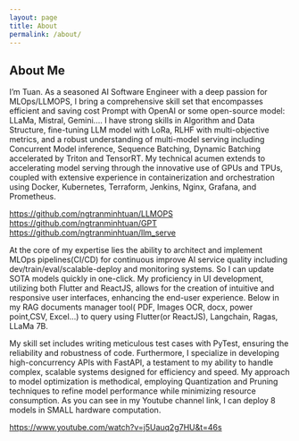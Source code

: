 ```yaml
---
layout: page
title: About
permalink: /about/
---
```


## About Me

I’m Tuan. As a seasoned AI Software Engineer with a deep passion for MLOps/LLMOPS, I bring a comprehensive skill set that encompasses efficient and saving cost Prompt with OpenAI or some open-source model: LLaMa, Mistral, Gemini.... I have strong skills in Algorithm and Data Structure, fine-tuning LLM model with LoRa, RLHF with multi-objective metrics, and a robust understanding of multi-model serving including Concurrent Model inference, Sequence Batching, Dynamic Batching accelerated by Triton and TensorRT. My technical acumen extends to accelerating model serving through the innovative use of GPUs and TPUs, coupled with extensive experience in containerization and orchestration using Docker, Kubernetes, Terraform, Jenkins, Nginx, Grafana, and Prometheus.

https://github.com/ngtranminhtuan/LLMOPS <br />
https://github.com/ngtranminhtuan/GPT  <br />
https://github.com/ngtranminhtuan/llm_serve  <br />

At the core of my expertise lies the ability to architect and implement MLOps pipelines(CI/CD) for continuous improve AI service quality including dev/train/eval/scalable-deploy and monitoring systems. So I can update SOTA models quickly in one-click. My proficiency in UI development, utilizing both Flutter and ReactJS, allows for the creation of intuitive and responsive user interfaces, enhancing the end-user experience. Below in my RAG documents manager tool( PDF, Images OCR, docx, power point,CSV, Excel...) to query using Flutter(or ReactJS), Langchain, Ragas, LLaMa 7B.

My skill set includes writing meticulous test cases with PyTest, ensuring the reliability and robustness of code. Furthermore, I specialize in developing high-concurrency APIs with FastAPI, a testament to my ability to handle complex, scalable systems designed for efficiency and speed. My approach to model optimization is methodical, employing Quantization and Pruning techniques to refine model performance while minimizing resource consumption. As you can see in my Youtube channel link, I can deploy 8 models in SMALL hardware computation.

https://www.youtube.com/watch?v=j5Uauq2g7HU&t=46s
